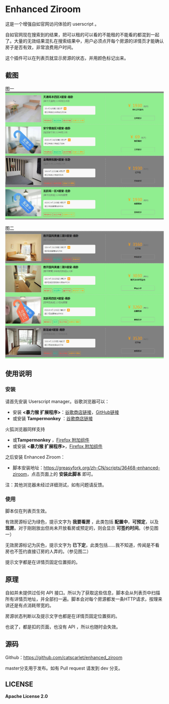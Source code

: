 # Enhanced Ziroom

这是一个增强自如官网访问体验的 userscript 。

自如官网现在搜索到的结果，把可以租的可以看的不能租的不能看的都混到一起了。大量的无效结果混扎在搜索结果中，用户必须点开每个房源的详情页才能确认房子是否有效，非常浪费用户时间。

这个插件可以在列表页就显示房源的状态，并用颜色标记出来。

## 截图

图一 ![](snap.jpg)

图二 ![](snap2.jpg)

## 使用说明

### 安装

请首先安装 Userscript manager。谷歌浏览器可以：

- 安装 **<暴力猴 扩展程序>**：[谷歌商店链接](https://chrome.google.com/webstore/detail/violentmonkey/jinjaccalgkegednnccohejagnlnfdag)，[GitHub链接](https://github.com/violentmonkey/violentmonkey/releases/latest)
- 或安装 **Tampermonkey** ：[谷歌商店链接](https://chrome.google.com/webstore/detail/tampermonkey/dhdgffkkebhmkfjojejmpbldmpobfkfo)

火狐浏览器同样支持

- 或**Tampermonkey** ，[Firefox 附加组件](https://addons.mozilla.org/zh-CN/firefox/addon/tampermonkey/)
- 或安装 **<暴力猴 扩展程序>**，[Firefox 附加组件](https://addons.mozilla.org/zh-CN/firefox/addon/violentmonkey/)

之后安装 Enhanced Ziroom：

- 脚本安装地址：<https://greasyfork.org/zh-CN/scripts/36468-enhanced-ziroom>，点击页面上的 **安装此脚本** 即可。

注：其他浏览器未经过详细测试，如有问题请反馈。

### 使用

脚本仅在列表页生效。

有效房源标记为绿色，提示文字为 **我要看房** ，此类包括 **配置中**，**可预定**，以及 **现房**。对于刚刚放出但尚未开放看房或预定的，则会显示 **可签约时间**。（参见图一）

无效房源标记为灰色，提示文字为 **已下定**，此类包括......我不知道，传闻是不看房也不签约直接订房的人弄的。（参见图二）

提示文字都是在详情页固定位置抠的。

## 原理

自如并未提供过任何 API 接口。所以为了获取这些信息，脚本会从列表页中扫描所有详情页地址，并全部扫一遍。脚本会对每个房源都发一条HTTP请求，按理来讲还是有点消耗带宽的。

房源状态判断以及提示文字也都是在详情页固定位置抠的。

也说了，都是扣的页面，也没有 API ，所以也随时会失效。

## 源码

Github：<https://github.com/catscarlet/enhanced_ziroom>

master分支用于发布。如有 Pull request 请发到 dev 分支。

## LICENSE

**Apache License 2.0**
